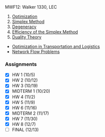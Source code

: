 MWF12: Walker 1330, LEC
1. [Optimization](Optimization.md)
2. [Simplex Method](Simplex%20Method.md)
3. [Degeneracy](Degeneracy.md)
4. [Efficiency of the Simplex Method](Degeneracy.md)
5. [Duality Theory](Duality%20Theory.md)
- [Optimization in Transportation and Logistics](Optimization%20in%20Transportation%20and%20Logistics.md)
- [Network Flow Problems](Network%20Flow%20Problems.md)
### Assignments
- [x] HW 1 (10/5)
- [x] HW 2 (10/12)
- [x] HW 3 (10/19)
- [x] MIDTERM 1 (10/20)
- [x] HW 4 (11/2)
- [x] HW 5 (11/9)
- [x] HW 6 (11/16)
- [x] MIDTERM 2 (11/17)
- [x] HW 7 (11/30)
- [x] HW 8 (12/7)
- [ ] FINAL (12/13)
